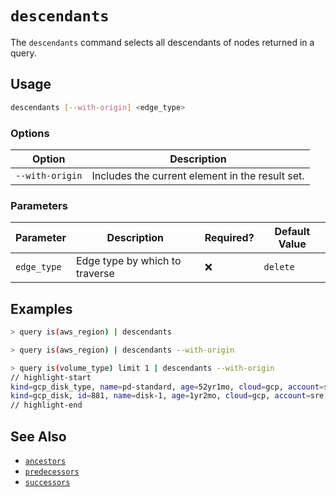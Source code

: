 # `descendants`

The `descendants` command selects all descendants of nodes returned in a query.

## Usage

```bash
descendants [--with-origin] <edge_type>
```

### Options

| Option          | Description                                     |
| --------------- | ----------------------------------------------- |
| `--with-origin` | Includes the current element in the result set. |

### Parameters

| Parameter   | Description                    | Required? | Default Value |
| ----------- | ------------------------------ | --------- | ------------- |
| `edge_type` | Edge type by which to traverse | ❌        | `delete`      |

## Examples

```bash title="Equivalent to query is(aws_region) -[1:]->"
> query is(aws_region) | descendants
```

```bash title="Equivalent to query is(aws_region) -[0:]->"
> query is(aws_region) | descendants --with-origin
```

```bash
> query is(volume_type) limit 1 | descendants --with-origin
// highlight-start
kind=gcp_disk_type, name=pd-standard, age=52yr1mo, cloud=gcp, account=sre, region=us-central1, zone=us-central1-a
kind=gcp_disk, id=881, name=disk-1, age=1yr2mo, cloud=gcp, account=sre, region=us-central1, zone=us-central1-a
// highlight-end
```

## See Also

- [`ancestors`](./ancestors.md)
- [`predecessors`](./predecessors.md)
- [`successors`](./successors.md)
